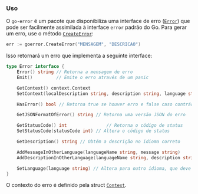 ### Uso

O `go-error` é um pacote que disponibiliza uma interface de erro ([`Error`](./error.go)) que pode ser facilmente assimilada à interface `error` padrão do Go. Para gerar um erro, use o método [`CreateError`](./create-error.go):

```go
err := goerror.CreateError("MENSAGEM", "DESCRICAO")
```

Isso retornará um erro que implementa a seguinte interface:

```go
type Error interface {
	Error() string // Retorna a mensagem de erro
	Emit()         // Emite o erro através de um panic

	GetContext() context.Context                                           // Retorna o contexto
	SetContext(localDescription string, description string, language string) // Altera o contexto do erro

	HasError() bool // Retorna true se houver erro e false caso contrário

	GetJSONFormatOfError() string // Retorna uma versão JSON do erro

	GetStatusCode() int               // Retorna o código de status
	SetStatusCode(statusCode int) // Altera o código de status

	GetDescription() string // Obtém a descrição no idioma correto

	AddMessageInOtherLanguage(languageName string, message string)       // Adiciona um novo idioma à mensagem de erro
	AddDescriptionInOtherLanguage(languageName string, description string) // Adiciona um novo idioma à descrição do erro

	SetLanguage(language string) // Altera para outro idioma, que deve ser demonstrado no erro
}
```

O contexto do erro é definido pela struct [`Context`](./context/context.go).